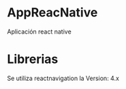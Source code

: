 # AppReacNative
Aplicación react native </br>
# Librerias 
Se utiliza reactnavigation la Version: 4.x
